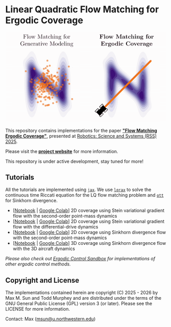 # Linear Quadratic Flow Matching for Ergodic Coverage

<div align="center">
<img src="https://github.com/MurpheyLab/lqr-flow-matching/raw/main/media/flow_matching_comparison.gif" alt="logo" width="500"></img>
</div>

This repository contains implementations for the paper [**"Flow Matching Ergodic Coverage"**](https://arxiv.org/abs/2504.17872), presented at [Robotics: Science and Systems (RSS) 2025](https://roboticsconference.org/). 

Please visit the [**project website**](https://murpheylab.github.io/lqr-flow-matching/) for more information. 

This repository is under active development, stay tuned for more!

## Tutorials

All the tutorials are implemented using [`jax`](https://github.com/jax-ml/jax). We use [`lqrax`](https://github.com/MaxMSun/lqrax/tree/main) to solve the continuous time Riccati equation for the LQ flow matching problem and [`ott`]() for Sinkhorn divergence.

- [[Notebook](https://github.com/MurpheyLab/lqr-flow-matching/blob/main/tutorials/stein_flow_coverage.ipynb) | [Google Colab](https://colab.research.google.com/github/MurpheyLab/lqr-flow-matching/blob/main/tutorials/stein_flow_coverage.ipynb)] 2D coverage using Stein variational gradient flow with the second-order point-mass dynamics
- [[Notebook](https://github.com/MurpheyLab/lqr-flow-matching/blob/main/tutorials/stein_flow_coverage_diffdrive.ipynb) | [Google Colab](https://colab.research.google.com/github/MurpheyLab/lqr-flow-matching/blob/main/tutorials/stein_flow_coverage_diffdrive.ipynb)] 2D coverage using Stein variational gradient flow with the differential-drive dynamics
- [[Notebook](https://github.com/MurpheyLab/lqr-flow-matching/blob/main/tutorials/sinkhorn_flow_coverage.ipynb) | [Google Colab](https://colab.research.google.com/github/MurpheyLab/lqr-flow-matching/blob/main/tutorials/sinkhorn_flow_coverage.ipynb)] 2D coverage using Sinkhorn divergence flow with the second-order point-mass dynamics
- [[Notebook](https://github.com/MurpheyLab/lqr-flow-matching/blob/main/tutorials/sinkhorn_3d_coverage.ipynb) | [Google Colab](https://colab.research.google.com/github/MurpheyLab/lqr-flow-matching/blob/main/tutorials/sinkhorn_3d_coverage.ipynb)] 3D coverage using Sinkhorn divergence flow with the 3D aircraft dynamics

*Please also check out [Ergodic Control Sandbox](https://github.com/MurpheyLab/ergodic-control-sandbox) for implementations of other ergodic control methods.*

## Copyright and License

The implementations contained herein are copyright (C) 2025 - 2026 by Max M. Sun and Todd Murphey and are distributed under the terms of the GNU General Public License (GPL) version 3 (or later). Please see the LICENSE for more information.

Contact: Max ([msun@u.northwestern.edu](msun@u.northwestern.edu))
